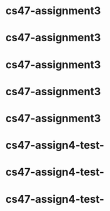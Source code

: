 # cs47-assignment3
# cs47-assignment3
# cs47-assignment3
# cs47-assignment3
# cs47-assignment3
# cs47-assign4-test-
# cs47-assign4-test-
# cs47-assign4-test-
